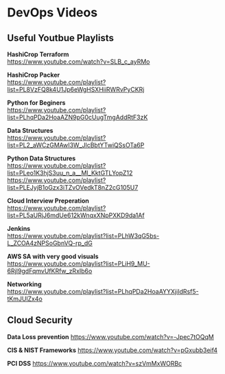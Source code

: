 # DevOps Videos

## Useful Youtbue Playlists 


**HashiCrop Terraform**<br/>
https://www.youtube.com/watch?v=SLB_c_ayRMo

**HashiCrop Packer**<br/>
https://www.youtube.com/playlist?list=PL8VzFQ8k4U1Jp6eWgHSXHiiRWRvPyCKRj

**Python for Beginers**<br/>
https://www.youtube.com/playlist?list=PLhqPDa2HoaAZN9pG0cUugTmgAddRtF3zK

**Data Structures**<br/>
https://www.youtube.com/playlist?list=PL2_aWCzGMAwI3W_JlcBbtYTwiQSsOTa6P

**Python Data Structures**<br/>
https://www.youtube.com/playlist?list=PLeo1K3hjS3uu_n_a__MI_KktGTLYopZ12
https://www.youtube.com/playlist?list=PLEJyjB1oGzx3iTZvOVedkT8nZ2cG105U7

**Cloud Interview Preperation**<br/>
https://www.youtube.com/playlist?list=PL5aURjJ6mdUe612kWnqxXNpPXKD9da1Af

**Jenkins**<br/>
https://www.youtube.com/playlist?list=PLhW3qG5bs-L_ZCOA4zNPSoGbnVQ-rp_dG

**AWS SA with very good visuals**<br/>
https://www.youtube.com/playlist?list=PLiH9_MU-6RjI9gdFqmvUfKRfw_zRxIb6o

**Networking**<br/>
https://www.youtube.com/playlist?list=PLhqPDa2HoaAYYXjiIdRsf5-tKmJUlZx4o


## Cloud Security
**Data Loss prevention**
https://www.youtube.com/watch?v=-Jpec7tOQqM

**CIS & NIST Frameworks**
https://www.youtube.com/watch?v=pGxubb3eif4

**PCI DSS**
https://www.youtube.com/watch?v=szVmMxWORBc

